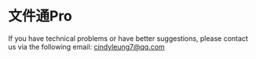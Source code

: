 # 文件通Pro
If you have technical problems or have better suggestions, please contact us via the following email: cindyleung7@qq.com
